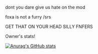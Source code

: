 dont you dare give us hate on the mod

foxa is not a furry /srs

GET THAT ON YOUR HEAD SILLY FNFERS

Owner's stats!

[![Anurag's GitHub stats](https://github-readme-stats.vercel.app/api?username=ShadowMilky&show_icons=true)](https://github.com/anuraghazra/github-readme-stats)
